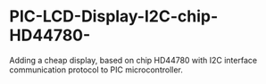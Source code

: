 # PIC-LCD-Display-I2C-chip-HD44780-
Adding a cheap display, based on chip HD44780 with I2C interface communication protocol to PIC microcontroller.
